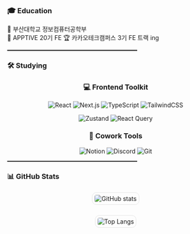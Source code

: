 <!-- 전체 배경 여백용 -->
### 🎓 Education

🏫 부산대학교 정보컴퓨터공학부  
🚀 APPTIVE 20기 FE
🏆 카카오테크캠퍼스 3기 FE 트랙 ing

<hr style="border: none; border-top: 1px solid rgba(0,0,0,0.1); width: 60%;" />

### 🛠️ Studying
<div align="center">

### 💻 Frontend Toolkit
![React](https://img.shields.io/badge/React-20232A?style=for-the-badge&logo=react&logoColor=61DAFB)
![Next.js](https://img.shields.io/badge/Next.js-000000?style=for-the-badge&logo=nextdotjs&logoColor=white)
![TypeScript](https://img.shields.io/badge/TypeScript-3178C6?style=for-the-badge&logo=typescript&logoColor=white)
![TailwindCSS](https://img.shields.io/badge/TailwindCSS-06B6D4?style=for-the-badge&logo=tailwindcss&logoColor=white)

![Zustand](https://img.shields.io/badge/Zustand-443E38?style=for-the-badge&logo=react&logoColor=white)
![React Query](https://img.shields.io/badge/React_Query-FF4154?style=for-the-badge&logo=reactquery&logoColor=white)

### 🧩 Cowork Tools  
![Notion](https://img.shields.io/badge/Notion-000000?style=for-the-badge&logo=notion&logoColor=white)
![Discord](https://img.shields.io/badge/Discord-5865F2?style=for-the-badge&logo=discord&logoColor=white)
![Git](https://img.shields.io/badge/Git-F05032?style=for-the-badge&logo=git&logoColor=white)

</div>

<hr style="border: none; border-top: 1px solid rgba(0,0,0,0.1); width: 60%;" />

### 📊 GitHub Stats

<div align="center">

<img 
  src="https://github-readme-stats.vercel.app/api?username=chahyunlee&show_icons=true&theme=default&hide_border=false" 
  alt="GitHub stats"
  style="border: 1px solid #e4e4e4; border-radius: 10px; padding: 5px; margin: 5px;"
/>

<img 
  src="https://github-readme-stats.vercel.app/api/top-langs/?username=chahyunlee&layout=compact&theme=default&hide_border=false" 
  alt="Top Langs"
  style="border: 1px solid #e4e4e4; border-radius: 10px; padding: 5px; margin: 5px;"
/>

</div>

</div>
